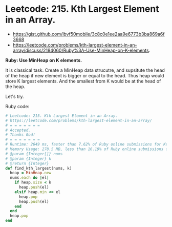 # Leetcode: 215. Kth Largest Element in an Array.

- https://gist.github.com/lbvf50mobile/3c8c0e1ee2aa9e6773b3ba869a6f3668
- https://leetcode.com/problems/kth-largest-element-in-an-array/discuss/2184060/Ruby%3A-Use-MinHeap-on-K-elements.

**Ruby: Use MinHeap on K elements.**

It is  classical task. Create a MinHeap data strucutre, and supsitute the head of the heap if new element is bigger or equal to the head. Thus heap would store K largest elements. And the smallest from K would be at the head of the heap.

Let's try.

Ruby code:
```Ruby
# Leetcode: 215. Kth Largest Element in an Array.
# https://leetcode.com/problems/kth-largest-element-in-an-array/
# = = = = = = =
# Accepted.
# Thanks God!
# = = = = = = =
# Runtime: 2649 ms, faster than 7.62% of Ruby online submissions for Kth Largest Element in an Array.
# Memory Usage: 278.5 MB, less than 16.19% of Ruby online submissions for Kth Largest Element in an Array.
# @param {Integer[]} nums
# @param {Integer} k
# @return {Integer}
def find_kth_largest(nums, k)
  heap = MinHeap.new
  nums.each do |el|
    if heap.size < k
      heap.push(el)
    elsif heap.min <= el
      heap.pop
      heap.push(el)
    end
  end
  heap.pop
end
```

